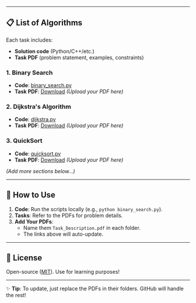 
---

## 📋 **List of Algorithms**
Each task includes:  
- **Solution code** (Python/C++/etc.)  
- **Task PDF** (problem statement, examples, constraints)  

### 1. Binary Search
- **Code**: [binary_search.py](./Binary_search/binary_search.py)  
- **Task PDF**: [Download](./Algorithm/ShutingYard.pdf) *(Upload your PDF here)*  

### 2. Dijkstra's Algorithm
- **Code**: [dijkstra.py](./Dijkstra_algorithm/dijkstra.py)  
- **Task PDF**: [Download](./Dijkstra_algorithm/Task_Description.pdf) *(Upload your PDF here)*  

### 3. QuickSort
- **Code**: [quicksort.py](./QuickSort/quicksort.py)  
- **Task PDF**: [Download](./QuickSort/Task_Description.pdf) *(Upload your PDF here)*  

*(Add more sections below...)*  

---

## 🚀 **How to Use**
1. **Code**: Run the scripts locally (e.g., `python binary_search.py`).  
2. **Tasks**: Refer to the PDFs for problem details.  
3. **Add Your PDFs**:  
   - Name them `Task_Description.pdf` in each folder.  
   - The links above will auto-update.  

---

## 📜 **License**
Open-source ([MIT](https://choosealicense.com/licenses/mit/)). Use for learning purposes!  

---

✨ **Tip**: To update, just replace the PDFs in their folders. GitHub will handle the rest!
